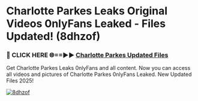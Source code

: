 # Charlotte Parkes Leaks Original Videos 0nlyFans Leaked - Files Updated! (8dhzof)

<h3>🔴 CLICK HERE 🌐==►► <a href="https://mediafile.pages.dev?q=Charlotte+Parkes&ref=D4RT" rel="nofollow">Charlotte Parkes Updated Files</a></h3>

Get Charlotte Parkes Leaks 0nlyFans and all content. Now you can access all videos and pictures of Charlotte Parkes 0nlyFans Leaked. New Updated Files 2025!

[![8dhzof](https://github.com/user-attachments/assets/8c521d6e-e6e3-4a75-9320-d58ab9d79d5b)](https://mediafile.pages.dev?q=Charlotte+Parkes&ref=D4RT)